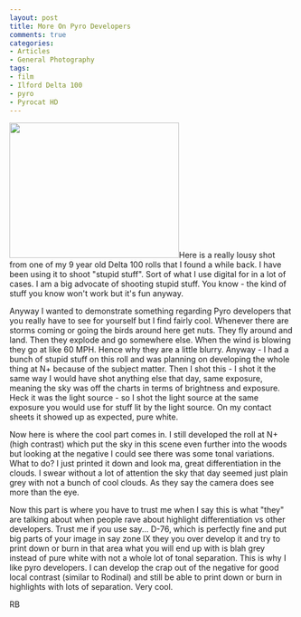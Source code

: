 ```yaml
---
layout: post
title: More On Pyro Developers
comments: true
categories:
- Articles
- General Photography
tags:
- film
- Ilford Delta 100
- pyro
- Pyrocat HD
---
```

<a rel="prettyPhoto" href="http://photo.rwboyer.com/wp-content/uploads/2010/09/delta100-pyro.jpg"><img class="size-medium wp-image-2332 alignleft" title="delta100-pyro" src="http://photo.rwboyer.com/wp-content/uploads/2010/09/delta100-pyro-300x239.jpg" alt="" width="300" height="239" /></a>Here is a really lousy shot from one of my 9 year old Delta 100 rolls that I found a while back. I have been using it to shoot "stupid stuff". Sort of what I use digital for in a lot of cases. I am a big advocate of shooting stupid stuff. You know - the kind of stuff you know won't work but it's fun anyway.

Anyway I wanted to demonstrate something regarding Pyro developers that you really have to see for yourself but I find fairly cool. Whenever there are storms coming or going the birds around here get nuts. They fly around and land. Then they explode and go somewhere else. When the wind is blowing they go at like 60 MPH. Hence why they are a little blurry. Anyway - I had a bunch of stupid stuff on this roll and was planning on developing the whole thing at N+ because of the subject matter. Then I shot this - I shot it the same way I would have shot anything else that day, same exposure, meaning the sky was off the charts in terms of brightness and exposure. Heck it was the light source - so I shot the light source at the same exposure you would use for stuff lit by the light source. On my contact sheets it showed up as expected, pure white.

Now here is where the cool part comes in. I still developed the roll at N+ (high contrast) which put the sky in this scene even further into the woods but looking at the negative I could see there was some tonal variations. What to do? I just printed it down and look ma, great differentiation in the clouds. I swear without a lot of attention the sky that day seemed just plain grey with not a bunch of cool clouds. As they say the camera does see more than the eye.

Now this part is where you have to trust me when I say this is what "they" are talking about when people rave about highlight differentiation vs other developers. Trust me if you use say... D-76, which is perfectly fine and put big parts of your image in say zone IX they you over develop it and try to print down or burn in that area what you will end up with is blah grey instead of pure white with not a whole lot of tonal separation. This is why I like pyro developers. I can develop the crap out of the negative for good local contrast (similar to Rodinal) and still be able to print down or burn in highlights with lots of separation. Very cool.

RB